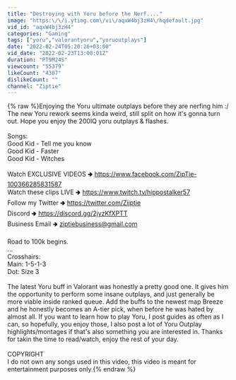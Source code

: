 ```yaml
---
title: "Destroying with Yoru before the Nerf...."
image: "https:\/\/i.ytimg.com\/vi\/aqxW4bj3zH4\/hqdefault.jpg"
vid_id: "aqxW4bj3zH4"
categories: "Gaming"
tags: ["yoru","valorantyoru","yoruoutplays"]
date: "2022-02-24T05:20:26+03:00"
vid_date: "2022-02-23T13:00:01Z"
duration: "PT9M24S"
viewcount: "55379"
likeCount: "4307"
dislikeCount: ""
channel: "Ziptie"
---
```

{% raw %}Enjoying the Yoru ultimate outplays before they are nerfing him :/ The new Yoru rework seems kinda weird, still split on how it's gonna turn out. Hope you enjoy the 200IQ yoru outplays &amp; flashes.<br /><br />Songs:<br />Good Kid - Tell me you know<br />Good Kid - Faster<br />Good Kid - Witches<br /><br />Watch EXCLUSIVE VIDEOS 🢂 <a rel="nofollow" target="blank" href="https://www.facebook.com/ZipTie-100366285831587">https://www.facebook.com/ZipTie-100366285831587</a><br />Watch these clips LIVE 🢂 <a rel="nofollow" target="blank" href="https://www.twitch.tv/hippostalker57">https://www.twitch.tv/hippostalker57</a><br />Follow my Twitter 🢂 <a rel="nofollow" target="blank" href="https://twitter.com/Ziiptie">https://twitter.com/Ziiptie</a><br />Discord 🢂 <a rel="nofollow" target="blank" href="https://discord.gg/2jyzKfXPTT">https://discord.gg/2jyzKfXPTT</a><br />Business Email 🢂 ziptiebusiness@gmail.com<br /><br />Road to 100k begins.<br />​...<br />Crosshairs:<br />Main: 1-5-1-3<br />Dot: Size 3<br /><br />The latest Yoru buff in Valorant was honestly a pretty good one. It gives him the opportunity to perform some insane outplays, and just generally be more viable inside ranked queue. Add the buffs to the newest map Breeze and he honestly becomes an A-tier pick, when before he was hated by almost all. If you want to learn how to play Yoru, I post guides as often as I can, so hopefully, you enjoy those, I also post a lot of Yoru Outplay highlights/montages if that's also something you are interested in. Thanks for takin the time to read/watch, enjoy the rest of your day.<br /><br />COPYRIGHT<br />I do not own any songs used in this video, this video is meant for entertainment purposes only.{% endraw %}
